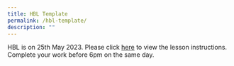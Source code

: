 ```yaml
---
title: HBL Template
permalink: /hbl-template/
description: ""
---
```

HBL is on 25th May 2023. Please click [here](https://sites.google.com/crestsec.edu.sg/pdlpmicrosite/hbl/hbl-instructions) to view the lesson instructions. Complete your work before 6pm on the same day.